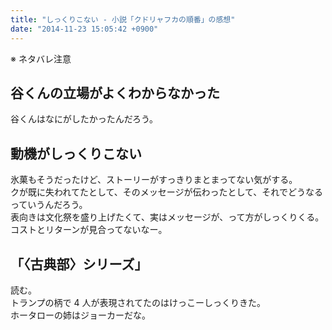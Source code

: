 ```yaml
---
title: "しっくりこない - 小説「クドリャフカの順番」の感想"
date: "2014-11-23 15:05:42 +0900"
---
```


※ ネタバレ注意

## 谷くんの立場がよくわからなかった

谷くんはなにがしたかったんだろう。

## 動機がしっくりこない

氷菓もそうだったけど、ストーリーがすっきりまとまってない気がする。  
クが既に失われてたとして、そのメッセージが伝わったとして、それでどうなるっていうんだろう。  
表向きは文化祭を盛り上げたくて、実はメッセージが、って方がしっくりくる。  
コストとリターンが見合ってないなー。

## 「〈古典部〉シリーズ」

読む。  
トランプの柄で 4 人が表現されてたのはけっこーしっくりきた。  
ホータローの姉はジョーカーだな。
